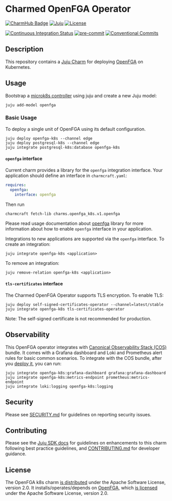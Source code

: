 # Charmed OpenFGA Operator

[![CharmHub Badge](https://charmhub.io/openfga-k8s/badge.svg)](https://charmhub.io/openfga-k8s)
[![Juju](https://img.shields.io/badge/Juju%20-3.0+-%23E95420)](https://github.com/juju/juju)
[![License](https://img.shields.io/github/license/canonical/openfga-operator?label=License)](https://github.com/canonical/openfga-operator/blob/main/LICENSE)

[![Continuous Integration Status](https://github.com/canonical/openfga-operator/actions/workflows/ci.yaml/badge.svg?branch=main)](https://github.com/canonical/openfga-operator/actions?query=branch%3Amain)
[![pre-commit](https://img.shields.io/badge/pre--commit-enabled-brightgreen?logo=pre-commit)](https://github.com/pre-commit/pre-commit)
[![Conventional Commits](https://img.shields.io/badge/Conventional%20Commits-1.0.0-%23FE5196.svg)](https://conventionalcommits.org)

## Description

This repository contains a [Juju Charm](https://charmhub.io/openfga-k8s) for
deploying [OpenFGA](https://openfga.dev/) on Kubernetes.

## Usage

Bootstrap a [microk8s controller](https://juju.is/docs/olm/microk8s) using juju
and create a new Juju model:

```shell
juju add-model openfga
```

### Basic Usage

To deploy a single unit of OpenFGA using its default configuration.

```shell
juju deploy openfga-k8s --channel edge
juju deploy postgresql-k8s --channel edge
juju integrate postgresql-k8s:database openfga-k8s
```

#### `openfga` interface

Current charm provides a library for the `openfga` integration interface. Your
application should define an interface in `charmcraft.yaml`:

```yaml
requires:
  openfga:
    interface: openfga
```

Then run

```shell
charmcraft fetch-lib charms.openfga_k8s.v1.openfga
```

Please read usage documentation
about [openfga](https://charmhub.io/openfga-k8s/libraries/openfga) library for
more information about how to enable `openfga` interface in your application.

Integrations to new applications are supported via the `openfga` interface. To
create an integration:

```shell
juju integrate openfga-k8s <application>
```

To remove an integration:

```shell
juju remove-relation openfga-k8s <application>
```

#### `tls-certificates` interface

The Charmed OpenFGA Operator supports TLS encryption. To enable TLS:

```shell
juju deploy self-signed-certificates-operator --channel=latest/stable
juju integrate openfga-k8s tls-certificates-operator
```

Note: The self-signed certificate is not recommended for production.

## Observability

This OpenFGA operator integrates
with [Canonical Observability Stack (COS)](https://charmhub.io/topics/canonical-observability-stack)
bundle.
It comes with a Grafana dashboard and Loki and Prometheus alert rules for basic
common scenarios. To integrate with the COS bundle, after
you [deploy it](https://charmhub.io/topics/canonical-observability-stack/tutorials/install-microk8s#heading--deploy-the-cos-lite-bundle),
you can run:

```shell
juju integrate openfga-k8s:grafana-dashboard grafana:grafana-dashboard
juju integrate openfga-k8s:metrics-endpoint prometheus:metrics-endpoint
juju integrate loki:logging openfga-k8s:logging
```

## Security

Please see [SECURITY.md](https://github.com/canonical/openfga-operator/blob/main/SECURITY.md)
for guidelines on reporting security issues.

## Contributing

Please see the [Juju SDK docs](https://juju.is/docs/sdk) for guidelines on
enhancements to this charm following best practice guidelines,
and [CONTRIBUTING.md](https://github.com/canonical/openfga-operator/blob/main/CONTRIBUTING.md)
for developer guidance.

## License

The OpenFGA k8s
charm [is distributed](https://github.com/canonical/openfga-operator/blob/main/LICENSE)
under the Apache Software License, version 2.0. It installs/operates/depends
on [OpenFGA](https://github.com/openfga/openfga),
which [is licensed](https://github.com/openfga/openfga/blob/main/LICENSE) under
the Apache Software License, version 2.0.
